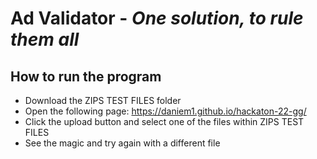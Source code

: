 # Ad Validator -  _One solution, to rule them all_

## How to run the program

-  Download the ZIPS TEST FILES folder
- Open the following page: https://daniem1.github.io/hackaton-22-gg/
- Click the upload button and select one of the files within ZIPS TEST FILES
- See the magic and try again with a different file